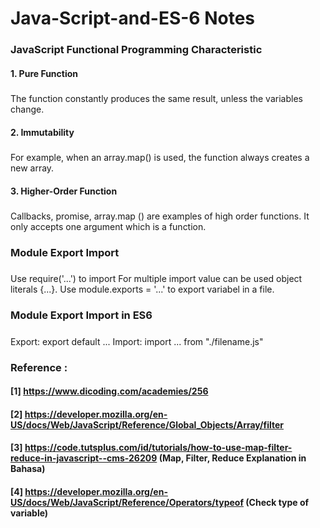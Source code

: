 # Java-Script-and-ES-6 Notes

### JavaScript Functional Programming Characteristic
#### 1. Pure Function 
##### 
The function constantly produces the same result, unless the variables change.
#### 2. Immutability 
##### 
For example, when an array.map() is used, the function always creates a new array.
#### 3. Higher-Order Function
##### 
Callbacks, promise, array.map () are examples of high order functions. It only accepts one argument which is a function.

### Module Export Import 
##### 
Use require('...') to import
For multiple import value can be used object literals {...}.
Use module.exports = '...' to export variabel in a file.

### Module Export Import in ES6
#####
Export: export default ...
Import: import ... from "./filename.js"

### Reference :
#### [1] https://www.dicoding.com/academies/256
#### [2] https://developer.mozilla.org/en-US/docs/Web/JavaScript/Reference/Global_Objects/Array/filter
#### [3] https://code.tutsplus.com/id/tutorials/how-to-use-map-filter-reduce-in-javascript--cms-26209 (Map, Filter, Reduce Explanation in Bahasa)
#### [4] https://developer.mozilla.org/en-US/docs/Web/JavaScript/Reference/Operators/typeof (Check type of variable)
